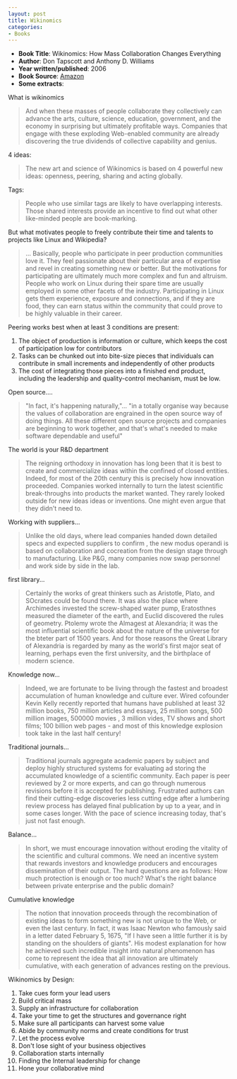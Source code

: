 ```yaml
---
layout: post
title: Wikinomics
categories:
- Books
---
```


- **Book Title**: Wikinomics: How Mass Collaboration Changes Everything
- **Author**: Don Tapscott and Anthony D. Williams
- **Year written/published**: 2006
- **Book Source**: [Amazon](http://www.amazon.com/Wikinomics-Mass-Collaboration-Changes-Everything/dp/1591841380)
- **Some extracts**:

What is wikinomics

> And when these masses of people collaborate they collectively can advance the arts, culture, science, education, government, and the economy in surprising but ultimately profitable ways. Companies that engage with these exploding Web-enabled community are already discovering the true dividends of collective capability and genius.

4 ideas:

> The new art and science of Wikinomics is based on 4 powerful new ideas: openness, peering, sharing and acting globally.

Tags:

> People who use similar tags are likely to have overlapping interests. Those shared interests provide an incentive to find out what other like-minded people are book-marking.

But what motivates people to freely contribute their time and talents to projects like Linux and Wikipedia?

> ... Basically, people who participate in peer production communities love it. They feel passionate about their particular area of expertise and revel in creating something new or better. But the motivations for participating are ultimately much more complex and fun and altruism. People who work on Linux during their spare time are usually employed in some other facets of the industry. Participating in Linux gets them experience, exposure and connections, and if they are food, they can earn status within the community that could prove to be highly valuable in their career.

Peering works best when at least 3 conditions are present:

1. The object of production is information or culture, which keeps the cost of participation low for contributors
2. Tasks can be chunked out into bite-size pieces that individuals can contribute in small increments and independently of other products
3. The cost of integrating those pieces into a finished end product, including the leadership and quality-control mechanism, must be low.

Open source....

> "In fact, it's happening naturally,"... "in a totally organise way because the values of collaboration are engrained in the open source way of doing things. All these different open source projects and companies are beginning to work together, and that's what's needed to make software dependable and useful"

The world is your R&D department

> The reigning orthodoxy in innovation has long been that it is best to create and commercialize ideas within the confined of closed entities. Indeed, for most of the 20th century this is precisely how innovation proceeded. Companies worked internally to turn the latest scientific break-throughs into products the market wanted. They rarely looked outside for new ideas ideas or inventions. One might even argue that they didn't need to.

Working with suppliers...

> Unlike the old days, where lead companies handed down detailed specs and expected suppliers to confirm , the new modus operandi is based on collaboration and cocreation from the design stage through to manufacturing. Like P&G, many companies now swap personnel and work side by side in the lab.

first library...

> Certainly the works of great thinkers such as Aristotle, Plato, and SOcrates could be found there. It was also the place where Archimedes invested the screw-shaped water pump, Eratosthnes measured the diameter of the earth, and Euclid discovered the rules of geometry. Ptolemy wrote the Almagest at Alexandria; it was the most influential scientific book about the nature of the universe for the bteter part of 1500 years. And for those reasons the Great Library of Alexandria is regarded by many as the world's first major seat of learning, perhaps even the first university, and the birthplace of modern science.

Knowledge now...

> Indeed, we are fortunate to be living through the fastest and broadest accumulation of human knowledge and culture ever. Wired cofounder Kevin Kelly recently reported that humans have published at least 32 million books, 750 million articles and essays, 25 million songs, 500 million images, 500000 movies , 3 million vides, TV shows and short films; 100 billion web pages - and most of this knowledge explosion took take in the last half century!

Traditional journals...

> Traditional journals aggregate academic papers by subject and deploy highly structured systems for evaluating ad storing the accumulated knowledge of a scientific community. Each paper is peer reviewed by 2 or more experts, and can go through numerous revisions before it is accepted for publishing. Frustrated authors can find their cutting-edge discoveries less cutting edge after a lumbering review process has delayed final publication by up to a year, and in some cases longer. With the pace of science increasing today, that's just not fast enough.

Balance...

> In short, we must encourage innovation without eroding the vitality of the scientific and cultural commons. We need an incentive system that rewards investors and knowledge producers and encourages dissemination of their output. The hard questions are as follows: How much protection is enough or too much? What's the right balance between private enterprise and the public domain?

Cumulative knowledge

> The notion that innovation proceeds through the recombination of existing ideas to form something new is not unique to the Web, or even the last century. In fact, it was Isaac Newton who famously said in a letter dated February 5, 1675, "If I have seen a little further it is by standing on the shoulders of giants". His modest explanation for how he achieved such incredible insight into natural phenomenon has come to represent the idea that all innovation are ultimately cumulative, with each generation of advances resting on the previous.

Wikinomics by Design:

1. Take cues form your lead users
2. Build critical mass
3. Supply an infrastructure for collaboration
4. Take your time to get the structures and governance right
5. Make sure all participants can harvest some value
6. Abide by community norms and create conditions for trust
7. Let the process evolve
8. Don't lose sight of your business objectives
9. Collaboration starts internally
10. Finding the Internal leadership for change
11. Hone your collaborative mind
